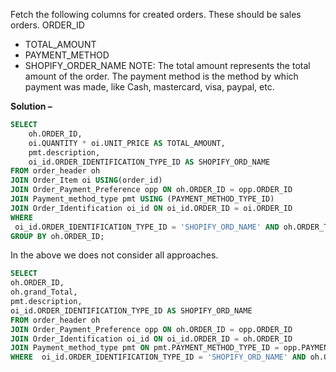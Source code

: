 Fetch the following columns for created orders. These should be sales orders.
ORDER_ID
- TOTAL_AMOUNT
- PAYMENT_METHOD
- SHOPIFY_ORDER_NAME
NOTE: 
The total amount represents the total amount of the order.
The payment method is the method by which payment was made, like Cash, mastercard, visa, paypal, etc.

**Solution –** 
```sql
SELECT     
    oh.ORDER_ID,     
    oi.QUANTITY * oi.UNIT_PRICE AS TOTAL_AMOUNT,     
    pmt.description,
    oi_id.ORDER_IDENTIFICATION_TYPE_ID AS SHOPIFY_ORD_NAME
FROM order_header oh 
JOIN Order_Item oi USING(order_id)
JOIN Order_Payment_Preference opp ON oh.ORDER_ID = opp.ORDER_ID 
JOIN Payment_method_type pmt USING (PAYMENT_METHOD_TYPE_ID)
JOIN Order_Identification oi_id ON oi_id.ORDER_ID = oi.ORDER_ID 
WHERE
 oi_id.ORDER_IDENTIFICATION_TYPE_ID = 'SHOPIFY_ORD_NAME' AND oh.ORDER_TYPE_ID = 'SALES_ORDER' AND oh.status_id = 'ORDER_CREATED'
GROUP BY oh.ORDER_ID;
```
In the above we does not consider all approaches.
```sql
SELECT      
oh.ORDER_ID,      
oh.grand_Total,     
pmt.description, 
oi_id.ORDER_IDENTIFICATION_TYPE_ID AS SHOPIFY_ORD_NAME
FROM order_header oh  
JOIN Order_Payment_Preference opp ON oh.ORDER_ID = opp.ORDER_ID  
JOIN Order_Identification oi_id ON oi_id.ORDER_ID = oh.ORDER_ID 
JOIN Payment_method_type pmt ON pmt.PAYMENT_METHOD_TYPE_ID = opp.PAYMENT_METHOD_TYPE_ID
WHERE  oi_id.ORDER_IDENTIFICATION_TYPE_ID = 'SHOPIFY_ORD_NAME' AND oh.ORDER_TYPE_ID = 'SALES_ORDER' AND oh.status_id = 'ORDER_CREATED';
```


